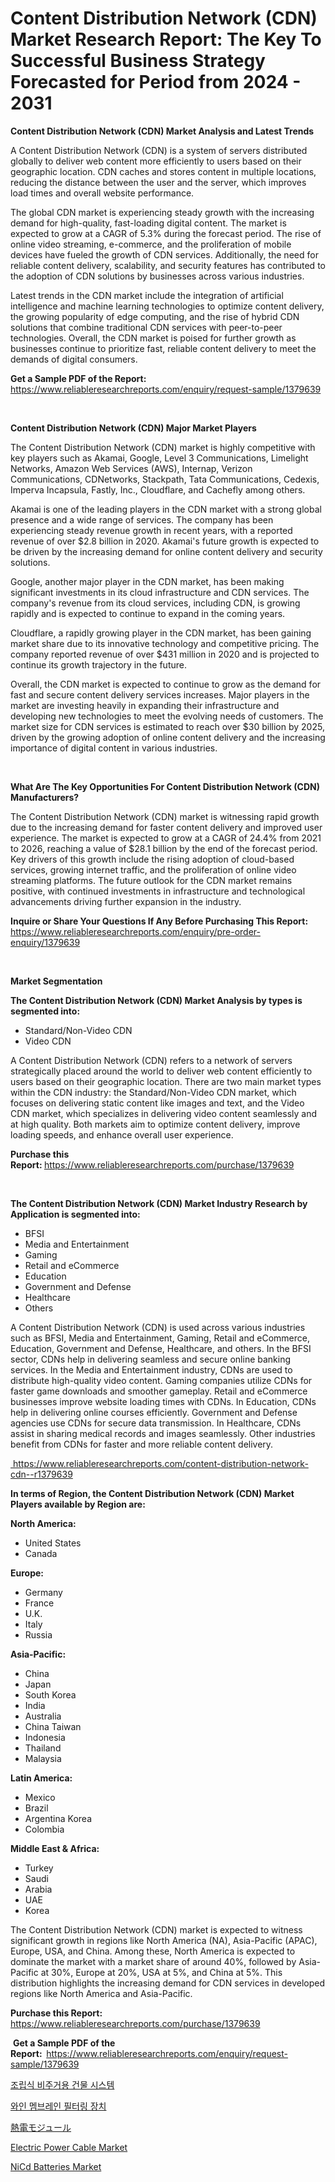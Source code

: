<p><h1>Content Distribution Network (CDN) Market Research Report: The Key To Successful Business Strategy Forecasted for Period from 2024 - 2031</h1></p><p><strong>Content Distribution Network (CDN) Market Analysis and Latest Trends</strong></p>
<p><p>A Content Distribution Network (CDN) is a system of servers distributed globally to deliver web content more efficiently to users based on their geographic location. CDN caches and stores content in multiple locations, reducing the distance between the user and the server, which improves load times and overall website performance.</p><p>The global CDN market is experiencing steady growth with the increasing demand for high-quality, fast-loading digital content. The market is expected to grow at a CAGR of 5.3% during the forecast period. The rise of online video streaming, e-commerce, and the proliferation of mobile devices have fueled the growth of CDN services. Additionally, the need for reliable content delivery, scalability, and security features has contributed to the adoption of CDN solutions by businesses across various industries.</p><p>Latest trends in the CDN market include the integration of artificial intelligence and machine learning technologies to optimize content delivery, the growing popularity of edge computing, and the rise of hybrid CDN solutions that combine traditional CDN services with peer-to-peer technologies. Overall, the CDN market is poised for further growth as businesses continue to prioritize fast, reliable content delivery to meet the demands of digital consumers.</p></p>
<p><strong>Get a Sample PDF of the Report:&nbsp;</strong> <a href="https://www.reliableresearchreports.com/enquiry/request-sample/1379639">https://www.reliableresearchreports.com/enquiry/request-sample/1379639</a></p>
<p>&nbsp;</p>
<p><strong>Content Distribution Network (CDN) Major Market Players</strong></p>
<p><p>The Content Distribution Network (CDN) market is highly competitive with key players such as Akamai, Google, Level 3 Communications, Limelight Networks, Amazon Web Services (AWS), Internap, Verizon Communications, CDNetworks, Stackpath, Tata Communications, Cedexis, Imperva Incapsula, Fastly, Inc., Cloudflare, and Cachefly among others.</p><p>Akamai is one of the leading players in the CDN market with a strong global presence and a wide range of services. The company has been experiencing steady revenue growth in recent years, with a reported revenue of over $2.8 billion in 2020. Akamai's future growth is expected to be driven by the increasing demand for online content delivery and security solutions.</p><p>Google, another major player in the CDN market, has been making significant investments in its cloud infrastructure and CDN services. The company's revenue from its cloud services, including CDN, is growing rapidly and is expected to continue to expand in the coming years.</p><p>Cloudflare, a rapidly growing player in the CDN market, has been gaining market share due to its innovative technology and competitive pricing. The company reported revenue of over $431 million in 2020 and is projected to continue its growth trajectory in the future.</p><p>Overall, the CDN market is expected to continue to grow as the demand for fast and secure content delivery services increases. Major players in the market are investing heavily in expanding their infrastructure and developing new technologies to meet the evolving needs of customers. The market size for CDN services is estimated to reach over $30 billion by 2025, driven by the growing adoption of online content delivery and the increasing importance of digital content in various industries.</p></p>
<p>&nbsp;</p>
<p><strong>What Are The Key Opportunities For Content Distribution Network (CDN) Manufacturers?</strong></p>
<p><p>The Content Distribution Network (CDN) market is witnessing rapid growth due to the increasing demand for faster content delivery and improved user experience. The market is expected to grow at a CAGR of 24.4% from 2021 to 2026, reaching a value of $28.1 billion by the end of the forecast period. Key drivers of this growth include the rising adoption of cloud-based services, growing internet traffic, and the proliferation of online video streaming platforms. The future outlook for the CDN market remains positive, with continued investments in infrastructure and technological advancements driving further expansion in the industry.</p></p>
<p><strong>Inquire or Share Your Questions If Any Before Purchasing This Report:</strong> <a href="https://www.reliableresearchreports.com/enquiry/pre-order-enquiry/1379639">https://www.reliableresearchreports.com/enquiry/pre-order-enquiry/1379639</a></p>
<p>&nbsp;</p>
<p><strong>Market Segmentation</strong></p>
<p><strong>The Content Distribution Network (CDN) Market Analysis by types is segmented into:</strong></p>
<p><ul><li>Standard/Non-Video CDN</li><li>Video CDN</li></ul></p>
<p><p>A Content Distribution Network (CDN) refers to a network of servers strategically placed around the world to deliver web content efficiently to users based on their geographic location. There are two main market types within the CDN industry: the Standard/Non-Video CDN market, which focuses on delivering static content like images and text, and the Video CDN market, which specializes in delivering video content seamlessly and at high quality. Both markets aim to optimize content delivery, improve loading speeds, and enhance overall user experience.</p></p>
<p><strong>Purchase this Report:&nbsp;</strong><a href="https://www.reliableresearchreports.com/purchase/1379639">https://www.reliableresearchreports.com/purchase/1379639</a></p>
<p>&nbsp;</p>
<p><strong>The Content Distribution Network (CDN) Market Industry Research by Application is segmented into:</strong></p>
<p><ul><li>BFSI</li><li>Media and Entertainment</li><li>Gaming</li><li>Retail and eCommerce</li><li>Education</li><li>Government and Defense</li><li>Healthcare</li><li>Others</li></ul></p>
<p><p>A Content Distribution Network (CDN) is used across various industries such as BFSI, Media and Entertainment, Gaming, Retail and eCommerce, Education, Government and Defense, Healthcare, and others. In the BFSI sector, CDNs help in delivering seamless and secure online banking services. In the Media and Entertainment industry, CDNs are used to distribute high-quality video content. Gaming companies utilize CDNs for faster game downloads and smoother gameplay. Retail and eCommerce businesses improve website loading times with CDNs. In Education, CDNs help in delivering online courses efficiently. Government and Defense agencies use CDNs for secure data transmission. In Healthcare, CDNs assist in sharing medical records and images seamlessly. Other industries benefit from CDNs for faster and more reliable content delivery.</p></p>
<p><a href="https://www.reliableresearchreports.com/content-distribution-network-cdn--r1379639">&nbsp;https://www.reliableresearchreports.com/content-distribution-network-cdn--r1379639</a></p>
<p><strong>In terms of Region, the Content Distribution Network (CDN) Market Players available by Region are:</strong></p>
<p>
    <p> <strong> North America: </strong>
        <ul>
            <li>United States</li>
            <li>Canada</li>
        </ul>
        </p> 
    <p> <strong> Europe: </strong>
        <ul>
            <li>Germany</li>
            <li>France</li>
            <li>U.K.</li>
            <li>Italy</li>
            <li>Russia</li>
        </ul>
        </p> 
    <p> <strong> Asia-Pacific: </strong>
        <ul>
            <li>China</li>
            <li>Japan</li>
            <li>South Korea</li>
            <li>India</li>
            <li>Australia</li>
            <li>China Taiwan</li>
            <li>Indonesia</li>
            <li>Thailand</li>
            <li>Malaysia</li>
        </ul>
        </p> 
    <p> <strong> Latin America: </strong>
        <ul>
            <li>Mexico</li>
            <li>Brazil</li>
            <li>Argentina Korea</li>
            <li>Colombia</li>
        </ul>
        </p> 
    <p> <strong> Middle East & Africa: </strong>
        <ul>
            <li>Turkey</li>
            <li>Saudi</li>
            <li>Arabia</li>
            <li>UAE</li>
            <li>Korea</li>
        </ul>
    </p>
    </p>
<p><p>The Content Distribution Network (CDN) market is expected to witness significant growth in regions like North America (NA), Asia-Pacific (APAC), Europe, USA, and China. Among these, North America is expected to dominate the market with a market share of around 40%, followed by Asia-Pacific at 30%, Europe at 20%, USA at 5%, and China at 5%. This distribution highlights the increasing demand for CDN services in developed regions like North America and Asia-Pacific.</p></p>
<p><strong>Purchase this Report: </strong><a href="https://www.reliableresearchreports.com/purchase/1379639">https://www.reliableresearchreports.com/purchase/1379639</a></p>
<p>&nbsp;<strong>Get a Sample PDF of the Report:&nbsp;&nbsp;</strong><a href="https://www.reliableresearchreports.com/enquiry/request-sample/1379639">https://www.reliableresearchreports.com/enquiry/request-sample/1379639</a></p>
<p><strong></strong></p>
<p><p><a href="https://github.com/ThomasElmes2022/Market-Research-Report-List-1/blob/main/8575420161620.md">조립식 비주거용 건물 시스템</a></p><p><a href="https://github.com/risastia4/Market-Research-Report-List-1/blob/main/3331513161619.md">와인 멤브레인 필터링 장치</a></p><p><a href="https://github.com/DwightHuels1/Market-Research-Report-List-1/blob/main/8058771151704.md">熱電モジュール</a></p><p><a href="https://github.com/nicholepatriciadoylenwnrjr0/Market-Research-Report-List-3/blob/main/electric-power-cable-market.md">Electric Power Cable Market</a></p><p><a href="https://github.com/ayamgoreng5458/Market-Research-Report-List-1/blob/main/nicd-batteries-market.md">NiCd Batteries Market</a></p></p>